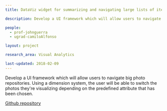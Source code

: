 ```yaml
---
title: DataViz widget for summarizing and navigating large lists of items

description: Develop a UI framework which will allow users to navigate big photo repositories. Using a dimension system, the user will be able to switch the photos they're visualizing depending on the predefined attribute that has been chosen.

people:
  - prof-johnguerra
  - ugrad-camiloAlfonso

layout: project  

research_area: Visual Analytics

last-updated: 2018-02-09
---
```

Develop a UI framework which will allow users to navigate big photo repositories. Using a dimension system, the user will be able to switch the photos they're visualizing depending on the predefined attribute that has been chosen.

[Github repository](https://github.com/vecope/Thesis)